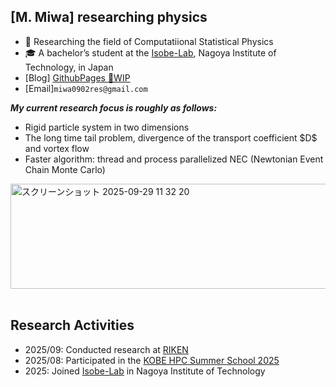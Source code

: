 <section>
  <h1>[M. Miwa] researching physics</h1>
  <ul>
    <li>🧪 Researching the field of Computatiional Statistical Physics</li>
    <li>🎓 A bachelor’s student at the <a href="https://csp.web.nitech.ac.jp/">Isobe-Lab</a>, Nagoya Institute of Technology, in Japan</li>
    <li>[Blog] <a href="https://masa0902dev.github.io/miwa-research-blog/">GithubPages 🚧WIP</a></li>
    <li>[Email]<code>miwa0902res@gmail.com</code></li>
  </ul>
</section>

<section>
  <p>
    <i><b>My current research focus is roughly as follows:</b></i>
  </p>
  <ul>
    <li>Rigid particle system in two dimensions</li>
    <li>The long time tail problem, divergence of the transport coefficient $D$ and vortex flow</li>
    <li>Faster algorithm: thread and process parallelized NEC (Newtonian Event Chain Monte Carlo)</li>
  </ul>
  <div>
    <img width="654" height="168" alt="スクリーンショット 2025-09-29 11 32 20" src="https://github.com/user-attachments/assets/f6003178-7fe1-473c-9c32-9066138a3a8d" />
  </div>
</section>


<br />
<section>
  <h2>Research Activities</h2>
  <ul>
    <li>2025/09: Conducted research at <a href="https://www.r-ccs.riken.jp/outreach/schools/20250723-20251225/">RIKEN</a></li>
    <li>2025/08: Participated in the <a href="http://www.eccse.kobe-u.ac.jp/simulation_school/kobe-hpc-summer-basic-2025/">KOBE HPC Summer School 2025</a></li>
    <li>2025: Joined <a href="https://csp.web.nitech.ac.jp/">Isobe-Lab</a> in Nagoya Institute of Technology</li>
  </ul>
</section>
